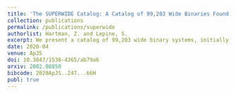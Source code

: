 ```yaml
---
title: 'The SUPERWIDE Catalog: A Catalog of 99,203 Wide Binaries Found in Gaia and Supplemented by the SUPERBLINK High Proper Motion Catalog'
collection: publications
permalink: /publications/superwide
authorlist: Hartman, Z. and Lepine, S.
excerpt: We present a catalog of 99,203 wide binary systems, initially identified as common proper motion (CPM) pairs from a subset of ∼5.2 million stars with proper motions μ > 40 mas yr-1, selected from Gaia data release 2 (DR2) and the SUPERBLINK high proper motion catalog. CPM pairs are found by searching for pairs of stars with angular separations <1° and proper motion differences ∆μ < 40 mas yr-1. A Bayesian analysis is then applied in two steps. In a first pass, we use proper motion differences and angular separations to distinguish between real binaries and chance alignments. In a second pass, we use parallax data from Gaia DR2 to refine our Bayesian probability estimates. We present a table of 119,390 pairs which went through the full analysis, 99,203 of which have probabilities >95% of being real wide binaries. Of those 99,203 high-probability pairs, we estimate that only about 364 pairs are most likely to be false positives. In addition, we identify 57,506 pairs that have probabilities greater than 10% from the first pass but have high parallax errors and therefore were not vetted in the second pass. We examine the projected physical separation distribution of our highest probability pairs and note that the distribution is a simple exponential tail and shows no evidence of being bimodal. Among pairs with lower probability, wide binaries are detected at larger separations (>104-105 au), consistent with the very wide population suggested in previous studies; however, our analysis suggests that these do not represent a distinct population, but instead represent either the exponential tail of the "normal" wide binary distribution or are simply chance alignments of unrelated field stars. We examine the Hertzsprung-Russell diagram of this set of high-probability wide binaries and find evidence for 980 overluminous components among 2227 K + K wide binaries; assuming these represent unresolved subsystems, we determine that the higher-order multiplicity fraction for K + K wide systems is at least 39.6%.
date: 2020-04
venue: ApJS
doi: 10.3847/1538-4365/ab79a6
arxiv: 2002.08850
bibcode: 2020ApJS..247...66H
publ: true
---
```

